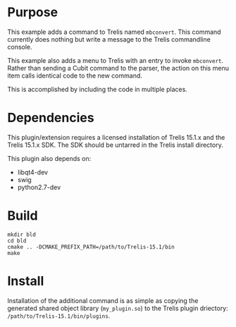 Purpose
==========

This example adds a command to Trelis named `mbconvert`.  This command currently does nothing but write a message to the Trelis commandline console.

This example also adds a menu to Trelis with an entry to invoke `mbconvert`.  Rather than sending a Cubit command to the parser, the action on this menu item calls identical code to the new command.

This is accomplished by including the code in multiple places.

Dependencies
=============

This plugin/extension requires a licensed installation of Trelis 15.1.x and
the Trelis 15.1.x SDK.  The SDK should be untarred in the Trelis install
directory.

This plugin also depends on:
* libqt4-dev
* swig
* python2.7-dev

Build
======

```
mkdir bld
cd bld
cmake .. -DCMAKE_PREFIX_PATH=/path/to/Trelis-15.1/bin
make
```

Install
=======

Installation of the additional command is as simple as copying the generated
shared object library (`my_plugin.so`) to the Trelis plugin driectory:
`/path/to/Trelis-15.1/bin/plugins`.


